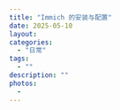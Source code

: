 ```yaml
---
title: "Immich 的安装与配置"
date: 2025-05-10
layout: 
categories: 
  - "日常"
tags: 
  - ""
description: ""
photos:
  - 
---
```

